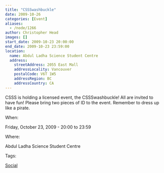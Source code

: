 ```yaml
---
title: "CSSSwashbuckle"
date: 2009-10-26
categories: [Event]
aliases:
  - /node/1266
author: Christopher Head
images: []
start_date: 2009-10-23 20:00:00
end_date: 2009-10-23 23:59:00
location:
  name: Abdul Ladha Science Student Centre
  address:
    streetAddress: 2055 East Mall
    addressLocality: Vancouver
    postalCode: V6T 1W5
    addressRegion: BC
    addressCountry: CA
---
```


CSSS is holding a licensed event, the CSSSwashbuckle! All are invited to have fun! Please bring two pieces of ID to the event. Remember to dress up like a pirate.

When:

Friday, October 23, 2009 - 20:00 to 23:59

Where:

Abdul Ladha Science Student Centre

Tags:

[Social](/social)
